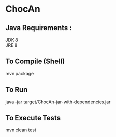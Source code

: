 # ChocAn

## Java Requirements :
JDK 8<br />
JRE 8

## To Compile (Shell)
mvn package

## To Run
java -jar target/ChocAn-jar-with-dependencies.jar

## To Execute Tests
mvn clean test